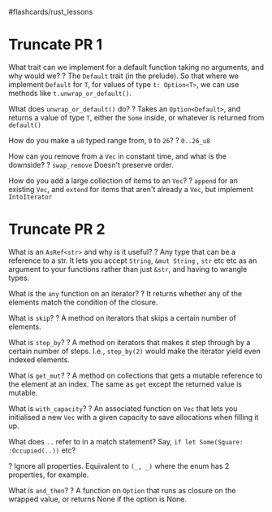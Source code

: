 #flashcards/rust_lessons

# Truncate PR 1

What trait can we implement for a default function taking no arguments, and why would we?
?
The `Default` trait (in the prelude).
So that where we implement `Default` for `T`, for values of type `t: Option<T>`, we can use methods like `t.unwrap_or_default()`.
<!--SR:2023-01-05,79,250-->

What does `unwrap_or_default()` do?
?
Takes an `Option<Default>`, and returns a value of type `T`, either the `Some` inside, or whatever is returned from `default()`
<!--SR:2023-01-10,84,250-->

How do you make a `u8` typed range from, `0` to `26`?
?
`0..26_u8`
<!--SR:2023-01-19,93,250-->

How can you remove from a `Vec` in constant time, and what is the downside?
?
`swap_remove`
Doesn't preserve order.
<!--SR:2023-01-17,91,250-->

How do you add a large collection of items to an `Vec`?
?
`append` for an existing `Vec`, and `extend` for items that aren't already a `Vec`, but implement `IntoIterator`
<!--SR:!2022-12-31,25,170-->

# Truncate PR 2

What is an `AsRef<str>` and why is it useful?
?
Any type that can be a reference to a str.
It lets you accept `String`, `&mut String` , `str` etc etc as an argument to your functions rather than just `&str`, and having to wrangle types.
<!--SR:!2023-03-11,103,250-->

What is the `any` function on an iterator?
?
It returns whether any of the elements match the condition of the closure.
<!--SR:!2023-02-23,91,250-->

What is `skip`?
?
A method on iterators that skips a certain number of elements.
<!--SR:!2023-02-24,91,250-->

What is `step_by`?
?
A method on iterators that makes it step through by a certain number of steps. I.e., `step_by(2)` would make the iterator yield even indexed elements.
<!--SR:!2023-02-22,90,250-->

What is `get_mut`?
?
A method on collections that gets a mutable reference to the element at an index. The same as `get` except the returned value is mutable.
<!--SR:!2023-03-24,108,250-->

What is `with_capacity`?
?
An associated function on `Vec` that lets you initialised a new `Vec` with a given capacity to save allocations when filling it up.
<!--SR:!2023-03-30,114,250-->

What does `..` refer to in a match statement? Say, `if let Some(Square: :Occupied(..))` etc?

?
Ignore all properties.
Equivalent to `(_, _)` where the enum has 2 properties, for example.
<!--SR:!2022-12-19,48,250-->

What is `and_then`?
?
A function on `Option` that runs as closure on the wrapped value, or returns None if the option is None.
<!--SR:!2022-12-19,13,150-->